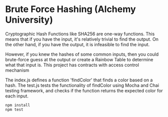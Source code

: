 # Brute Force Hashing (Alchemy University)

Cryptographic Hash Functions like SHA256 are one-way functions. This means that if you have the input, it's relatively trivial to find the output. On the other hand, if you have the output, it is infeasible to find the input.

However, if you knew the hashes of some common inputs, then you could brute-force guess at the output or create a Rainbow Table to determine what that input is.
This project has contracts with access control mechanism

The index.js defines a function 'findColor' that finds a color based on a hash. The test.js tests the functionality of findColor using Mocha and Chai testing framework, and checks if the function returns the expected color for each input.


```shell
npm install
npm test
```
